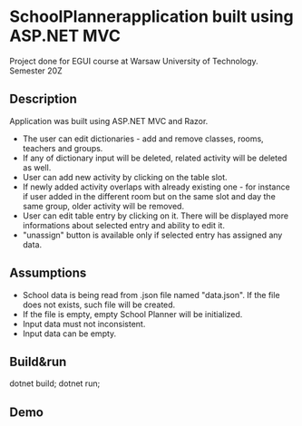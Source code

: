 # SchoolPlannerapplication built using ASP.NET MVC
Project done for EGUI course at Warsaw University of Technology.
Semester 20Z

## Description
Application was built using ASP.NET MVC and Razor.  
  * The user can edit dictionaries - add and remove classes, rooms, teachers and groups.
  * If any of dictionary input will be deleted, related activity will be deleted as well.
  * User can add new activity by clicking on the table slot.
  * If newly added activity overlaps with already existing one - for instance if user added in the different room but on the same slot and day the same group, older activity will be removed.
  * User can edit table entry by clicking on it. There will be displayed more informations about selected entry and ability to edit it.
  * "unassign" button is available only if selected entry has assigned any data.


## Assumptions  
  * School data is being read from .json file named "data.json". If the file does not exists, such file will be created.
  * If the file is empty, empty School Planner will be initialized.
  * Input data must not inconsistent.
  * Input data can be empty.

## Build&run  
dotnet build; dotnet run;

## Demo  
